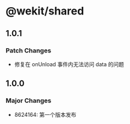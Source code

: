 # @wekit/shared

## 1.0.1

### Patch Changes

- 修复在 onUnload 事件内无法访问 data 的问题

## 1.0.0

### Major Changes

- 8624164: 第一个版本发布
